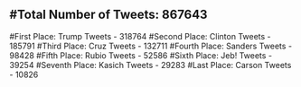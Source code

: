 #Total Number of Tweets: 867643 
---
#First Place: Trump Tweets - 318764
#Second Place: Clinton Tweets - 185791
#Third Place: Cruz Tweets - 132711
#Fourth Place: Sanders Tweets - 98428
#Fifth Place: Rubio Tweets - 52586
#Sixth Place: Jeb! Tweets - 39254
#Seventh Place: Kasich Tweets - 29283
#Last Place: Carson Tweets - 10826
